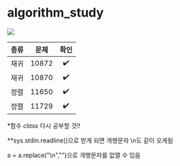 # algorithm_study
<img src="https://img.shields.io/badge/Python-3766AB?style=flat-square&logo=Python&logoColor=white"/>


|종류|문제|확인|
|----|-------|:----:|
|재귀|10872|:heavy_check_mark:|
|재귀|10870|:heavy_check_mark:|
|정렬|11650|:heavy_check_mark:|
|정렬|11729|:heavy_check_mark:|

*함수 *class* 다시 공부할 것!!

**sys.stdin.readline()으로 받게 되면 개행문자 \n도 같이 오게됨

a = a.replace("\n","")으로 개행문자를 없앨 수 있음
